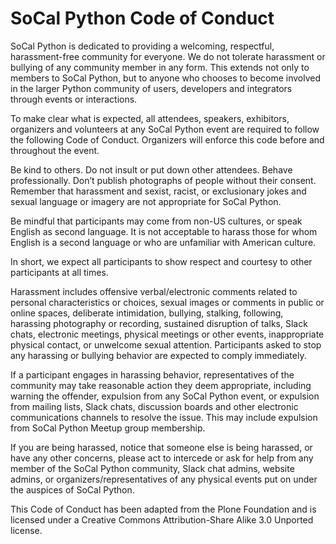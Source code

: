 # SoCal Python Code of Conduct

SoCal Python is dedicated to providing a welcoming, respectful, harassment-free community for everyone. We do not tolerate harassment or bullying of any community member in any form. This extends not only to members to SoCal Python, but to anyone who chooses to become involved in the larger Python community of users, developers and integrators through events or interactions.

To make clear what is expected, all attendees, speakers, exhibitors, organizers and volunteers at any SoCal Python event are required to follow the following Code of Conduct. Organizers will enforce this code before and throughout the event.

Be kind to others. Do not insult or put down other attendees. Behave professionally. Don’t publish photographs of people without their consent. Remember that harassment and sexist, racist, or exclusionary jokes and sexual language or imagery are not appropriate for SoCal Python.

Be mindful that participants may come from non-US cultures, or speak English as second language. It is not acceptable to harass those for whom English is a second language or who are unfamiliar with American culture.

In short, we expect all participants to show respect and courtesy to other participants at all times.

Harassment includes offensive verbal/electronic comments related to personal characteristics or choices, sexual images or comments in public or online spaces, deliberate intimidation, bullying, stalking, following, harassing photography or recording, sustained disruption of talks, Slack chats, electronic meetings, physical meetings or other events, inappropriate physical contact, or unwelcome sexual attention. Participants asked to stop any harassing or bullying behavior are expected to comply immediately.

If a participant engages in harassing behavior, representatives of the community may take reasonable action they deem appropriate, including warning the offender, expulsion from any SoCal Python event, or expulsion from mailing lists, Slack chats, discussion boards and other electronic communications channels to resolve the issue. This may include expulsion from SoCal Python Meetup group membership.

If you are being harassed, notice that someone else is being harassed, or have any other concerns, please act to intercede or ask for help from any member of the SoCal Python community, Slack chat admins, website admins, or organizers/representatives of any physical events put on under the auspices of SoCal Python.

This Code of Conduct has been adapted from the Plone Foundation and is licensed under a Creative Commons Attribution-Share Alike 3.0 Unported license.
